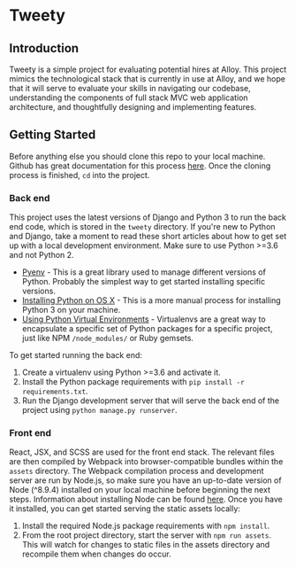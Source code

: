 # Tweety

## Introduction

Tweety is a simple project for evaluating potential hires at Alloy. This project mimics the technological stack that is currently in use at Alloy, and we hope that it will serve to evaluate your skills in navigating our codebase, understanding the components of full stack MVC web application architecture, and thoughtfully designing and implementing features.

## Getting Started

Before anything else you should clone this repo to your local machine. Github has great documentation for this process [here](https://help.github.com/articles/cloning-a-repository/). Once the cloning process is finished, `cd` into the project.

### Back end

This project uses the latest versions of Django and Python 3 to run the back end code, which is stored in the `tweety` directory. If you're new to Python and Django, take a moment to read these short articles about how to get set up with a local development environment. Make sure to use Python >=3.6 and not Python 2.

 - [Pyenv](https://github.com/pyenv/pyenv) - This is a great library used to manage different versions of Python. Probably the simplest way to get started installing specific versions.
 - [Installing Python on OS X](https://docs.python-guide.org/starting/install3/osx/#install3-osx) - This is a more manual process for installing Python 3 on your machine.
 - [Using Python Virtual Environments](http://docs.python-guide.org/en/latest/dev/virtualenvs/) - Virtualenvs are a great way to encapsulate a specific set of Python packages for a specific project, just like NPM `/node_modules/` or Ruby gemsets.

To get started running the back end:

 1. Create a virtualenv using Python >=3.6 and activate it.
 2. Install the Python package requirements with `pip install -r requirements.txt`.
 3. Run the Django development server that will serve the back end of the project using `python manage.py runserver`.


### Front end

React, JSX, and SCSS are used for the front end stack. The relevant files are then compiled by Webpack into browser-compatible bundles within the `assets` directory. The Webpack compilation process and development server are run by Node.js, so make sure you have an up-to-date version of Node (^8.9.4) installed on your local machine before beginning the next steps. Information about installing Node can be found [here](https://nodejs.org/en/download/package-manager/). Once you have it installed, you can get started serving the static assets locally:

  1. Install the required Node.js package requirements with `npm install`.
  2. From the root project directory, start the server with `npm run assets`. This will watch for changes to static files in the assets directory and recompile them when changes do occur.
